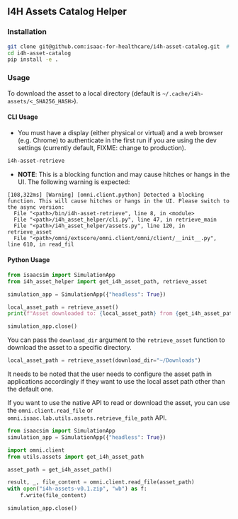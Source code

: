 ## I4H Assets Catalog Helper

### Installation

```bash
git clone git@github.com:isaac-for-healthcare/i4h-asset-catalog.git  # FIXME: change to HTTPS/Make a release
cd i4h-asset-catalog
pip install -e .
```

### Usage

To download the asset to a local directory (default is `~/.cache/i4h-assets/<_SHA256_HASH>`).

#### CLI Usage

- You must have a display (either physical or virtual) and a web browser (e.g. Chrome) to authenticate in the first run if you are using the dev settings (currently default, FIXME: change to production).

```bash
i4h-asset-retrieve
```

- **NOTE**: This is a blocking function and may cause hitches or hangs in the UI. The following warning is expected:

```
[108,322ms] [Warning] [omni.client.python] Detected a blocking function. This will cause hitches or hangs in the UI. Please switch to the async version:
  File "<path>/bin/i4h-asset-retrieve", line 8, in <module>
  File "<path>/i4h_asset_helper/cli.py", line 47, in retrieve_main
  File "<path>/i4h_asset_helper/assets.py", line 120, in retrieve_asset
  File "<path>/omni/extscore/omni.client/omni/client/__init__.py", line 610, in read_fil
```



#### Python Usage

```python
from isaacsim import SimulationApp
from i4h_asset_helper import get_i4h_asset_path, retrieve_asset

simulation_app = SimulationApp({"headless": True})

local_asset_path = retrieve_asset()
print(f"Asset downloaded to: {local_asset_path} from {get_i4h_asset_path()}")

simulation_app.close()
```

You can pass the `download_dir` argument to the `retrieve_asset` function to download the asset to a specific directory.

```python
local_asset_path = retrieve_asset(download_dir="~/Downloads")
```

It needs to be noted that the user needs to configure the asset path in applications accordingly if they want to use the local asset path other than the default one.


If you want to use the native API to read or download the asset, you can use the `omni.client.read_file` or `omni.isaac.lab.utils.assets.retrieve_file_path` API.

```python
from isaacsim import SimulationApp
simulation_app = SimulationApp({"headless": True})

import omni.client
from utils.assets import get_i4h_asset_path

asset_path = get_i4h_asset_path()

result, _, file_content = omni.client.read_file(asset_path)
with open("i4h-assets-v0.1.zip", "wb") as f:
    f.write(file_content)

simulation_app.close()
```
